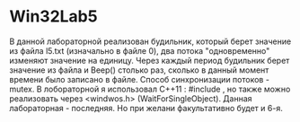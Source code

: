 # Win32Lab5
В данной лабораторной реализован будильник, который берет значение из файла l5.txt (изначально в файле 0), два потока "одновременно"
изменяют значение на единицу.
Через каждый период будильник берет значение из файла и Beep() столько раз, сколько в данный момент времени было записано в файле. 
Способ синхронизации потоков - mutex. В лобораторной я использовал C++11 : #include <mutex>, но также можно реализовать через <windwos.h>
(WaitForSingleObject).
Данная лабораторная - последняя. Но при желани  факультативно будет и 6-я.
